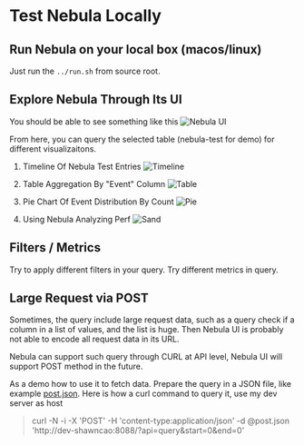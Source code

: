 # Test Nebula Locally

## Run Nebula on your local box (macos/linux)
Just run the `../run.sh` from source root.

## Explore Nebula Through Its UI
You should be able to see something like this
![Nebula UI](./nebula-local.png)

From here, you can query the selected table (nebula-test for demo) for different visualizaitons.
1. Timeline Of Nebula Test Entries
![Timeline](./nebula-timeline.png)

2. Table Aggregation By "Event" Column
![Table](./nebula-table.png)

3. Pie Chart Of Event Distribution By Count
![Pie](./nebula-pie.png)

4. Using Nebula Analyzing Perf
![Sand](./nebula-flame.png)

## Filters / Metrics
Try to apply different filters in your query. 
Try different metrics in query.

## Large Request via POST
Sometimes, the query include large request data, such as a query check if a column in a list of values, and the list is huge.
Then Nebula UI is probably not able to encode all request data in its URL. 

Nebula can support such query through CURL at API level, Nebula UI will support POST method in the future.

As a demo how to use it to fetch data. Prepare the query in a JSON file, like example [post.json](./post.json).
Here is how a curl command to query it, use my dev server as host
> curl -N -i -X 'POST' -H 'content-type:application/json' -d @post.json 'http://dev-shawncao:8088/?api=query&start=0&end=0'
